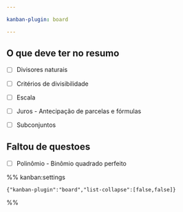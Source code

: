 ```yaml
---

kanban-plugin: board

---
```


## O que deve ter no resumo

- [ ] Divisores naturais
- [ ] Critérios de divisibilidade
- [ ] Escala
- [ ] Juros - Antecipação de parcelas e fórmulas
- [ ] Subconjuntos


## Faltou de questoes

- [ ] Polinômio - Binômio quadrado perfeito




%% kanban:settings
```
{"kanban-plugin":"board","list-collapse":[false,false]}
```
%%